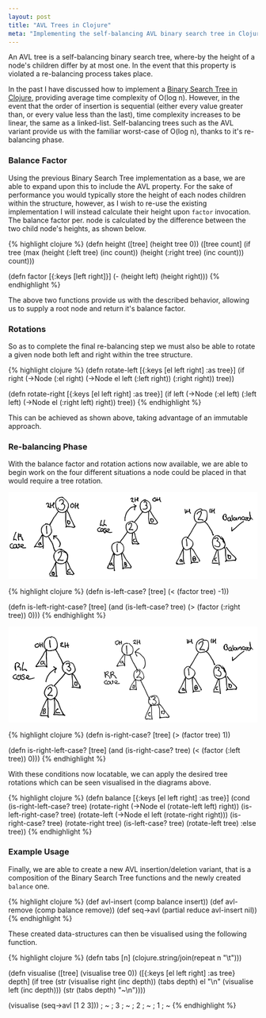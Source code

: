 ```yaml
---
layout: post
title: "AVL Trees in Clojure"
meta: "Implementing the self-balancing AVL binary search tree in Clojure"
---
```


An AVL tree is a self-balancing binary search tree, where-by the height of a node's children differ by at most one.
In the event that this property is violated a re-balancing process takes place.
<!--more-->
In the past I have discussed how to implement a [Binary Search Tree in Clojure](/posts/binary-search-trees-in-clojure/), providing average time complexity of O(log n).
However, in the event that the order of insertion is sequential (either every value greater than, or every value less than the last), time complexity increases to be linear, the same as a linked-list.
Self-balancing trees such as the AVL variant provide us with the familiar worst-case of O(log n), thanks to it's re-balancing phase.

### Balance Factor

Using the previous Binary Search Tree implementation as a base, we are able to expand upon this to include the AVL property.
For the sake of performance you would typically store the height of each nodes children within the structure, however, as I wish to re-use the existing implementation I will instead calculate their height upon `factor` invocation.
The balance factor per. node is calculated by the difference between the two child node's heights, as shown below.

{% highlight clojure %}
(defn height
  ([tree] (height tree 0))
  ([tree count]
    (if tree
      (max (height (:left tree) (inc count))
           (height (:right tree) (inc count)))
      count)))

(defn factor [{:keys [left right]}]
  (- (height left) (height right)))
{% endhighlight %}

The above two functions provide us with the described behavior, allowing us to supply a root node and return it's balance factor.

### Rotations

So as to complete the final re-balancing step we must also be able to rotate a given node both left and right within the tree structure.

{% highlight clojure %}
(defn rotate-left [{:keys [el left right] :as tree}]
  (if right
    (->Node (:el right) (->Node el left (:left right)) (:right right))
    tree))

(defn rotate-right [{:keys [el left right] :as tree}]
  (if left
    (->Node (:el left) (:left left) (->Node el (:right left) right))
    tree))
{% endhighlight %}

This can be achieved as shown above, taking advantage of an immutable approach.

### Re-balancing Phase

With the balance factor and rotation actions now available, we are able to begin work on the four different situations a node could be placed in that would require a tree rotation.

![Left Right, Left Left Cases](/uploads/avl-trees-in-clojure/lr-ll-cases.png)

{% highlight clojure %}
(defn is-left-case? [tree]
  (< (factor tree) -1))

(defn is-left-right-case? [tree]
  (and (is-left-case? tree) (> (factor (:right tree)) 0)))
{% endhighlight %}

![Right Left, Right Right Cases](/uploads/avl-trees-in-clojure/rl-rr-cases.png)

{% highlight clojure %}
(defn is-right-case? [tree]
  (> (factor tree) 1))

(defn is-right-left-case? [tree]
  (and (is-right-case? tree) (< (factor (:left tree)) 0)))
{% endhighlight %}

With these conditions now locatable, we can apply the desired tree rotations which can be seen visualised in the diagrams above.

{% highlight clojure %}
(defn balance [{:keys [el left right] :as tree}]
  (cond
    (is-right-left-case? tree) (rotate-right (->Node el (rotate-left left) right))
    (is-left-right-case? tree) (rotate-left (->Node el left (rotate-right right)))
    (is-right-case? tree) (rotate-right tree)
    (is-left-case? tree) (rotate-left tree)
    :else tree))
{% endhighlight %}

### Example Usage

Finally, we are able to create a new AVL insertion/deletion variant, that is a composition of the Binary Search Tree functions and the newly created `balance` one.

{% highlight clojure %}
(def avl-insert (comp balance insert))
(def avl-remove (comp balance remove))
(def seq->avl (partial reduce avl-insert nil))
{% endhighlight %}

These created data-structures can then be visualised using the following function.

{% highlight clojure %}
(defn tabs [n]
  (clojure.string/join(repeat n "\t")))

(defn visualise
  ([tree] (visualise tree 0))
  ([{:keys [el left right] :as tree} depth]
    (if tree
      (str (visualise right (inc depth)) (tabs depth) el "\n" (visualise left (inc depth)))
      (str (tabs depth) "~\n"))))

(visualise (seq->avl [1 2 3]))
;              ~
;       3
;              ~
; 2
;              ~
;       1
;              ~
{% endhighlight %}
